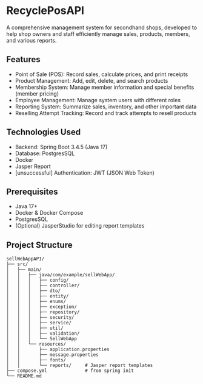 ﻿# RecyclePosAPI
A comprehensive management system for secondhand shops, developed to help shop owners and staff efficiently manage sales, products, members, and various reports.

## Features
- Point of Sale (POS): Record sales, calculate prices, and print receipts
- Product Management: Add, edit, delete, and search products
- Membership System: Manage member information and special benefits (member pricing)
- Employee Management: Manage system users with different roles
- Reporting System: Summarize sales, inventory, and other important data
- Reselling Attempt Tracking: Record and track attempts to resell products

## Technologies Used
- Backend: Spring Boot 3.4.5 (Java 17)
- Database: PostgresSQL
- Docker
- Jasper Report
- [unsuccessful] Authentication: JWT (JSON Web Token)

## Prerequisites
- Java 17+
- Docker & Docker Compose
- PostgresSQL
- (Optional) JasperStudio for editing report templates


## Project Structure
```
sellWebAppAPI/
├── src/
│   ├── main/
│   │   ├── java/com/example/sellWebApp/
│   │   │   ├── config/
│   │   │   ├── controller/
│   │   │   ├── dto/
│   │   │   ├── entity/
│   │   │   ├── enums/
│   │   │   ├── exception/
│   │   │   ├── repository/
│   │   │   ├── security/
│   │   │   ├── service/
│   │   │   ├── util/
│   │   │   ├── validation/
│   │   │   └── SellWebApp
│   │   └── resources/
│   │       ├── application.properties
│   │       ├── message.properties
│   │       ├── fonts/
│   │       └── reports/     # Jasper report templates
├── compose.yml              # from spring init
└── README.md
```